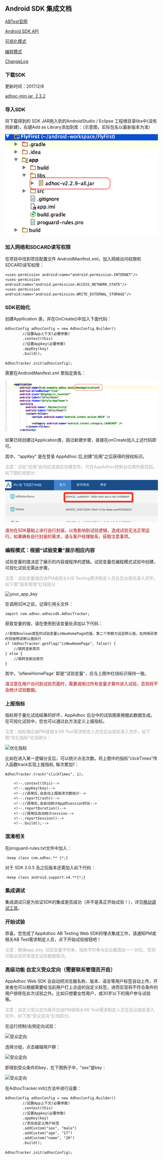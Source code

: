 ## Android SDK 集成文档

[ABTest官网](http://www.appadhoc.com/)

[Android SDK API](http://appadhoc.github.io/AdhocSDK-Android/2.3.2/)

[可视化模式](http://doc.appadhoc.com/mobileexp/Visual.html)

[编程模式](http://doc.appadhoc.com/mobileexp/coding.html)

[ChangeLog](./changelog.md)

<h3 id="sdk"> 下载SDK </h3>

更新时间：2017/2/8

[adhoc-min.jar&nbsp;&nbsp;2.3.2](https://github.com/AppAdhoc/AdhocSDK-Android/raw/master/adhoc-v2.3.2-min.jar)

### 导入SDK

将下载得到的 SDK JAR拖入到的AndroidStudio / Eclipse 工程根目录libs中(没有则新建)，右键Add as Library添加到库：（示意图，实际包名以最新版本为准）

![导入SDK](./picture/android1.png)

### 加入网络和SDCARD读写权限

在项目中找到项目配置文件 AndroidManifest.xml，加入网络访问权限和SDCARD读写权限：

```
<uses-permission android:name="android.permission.INTERNET"/>
<uses-permission android:name="android.permission.ACCESS_NETWORK_STATE"/>
<uses-permission android:name="android.permission.WRITE_EXTERNAL_STORAGE"/>
```

<h3 id="init"> SDK初始化 </h3>

创建Appllication 类，并在OnCreate()中加入下面代码：

```
AdhocConfig adhocConfig = new AdhocConfig.Builder()
        //设置App上下文(必要参数)
        .context(this)
        //设置Appkey(必要参数)
        .appKey(key)
        .build();

AdhocTracker.init(adhocConfig);
```

需要在AndroidManifest.xml 里指定类名：

![SDK初始化](./picture/android2.png)

如果已经创建过Application类，跳过新建步骤，直接在onCreate加入上述代码即可。

其中，“appKey” 是在登录 AppAdhoc 后,创建“应用”之后获得的授权标识。

<p style="color:#aaa">注意：试验“应用”此时应该提前创建完毕。可在AppAdhoc控制台应用列表找到，如下图红线部分：</p>

![your_app_key](./picture/appkey.png)

<p style="color:#a00">请勿在SDK基础上进行自行封装，以免影响到试验逻辑，造成试验无法正常运行。如果确有自行封装的需求，请与客户经理联系，获取注意事项。</p>

<!-- init方法中，支持的全部配置如下（非必要）：
```
AdhocConfig adhocConfig = new AdhocConfig.Builder()
        //设置App上下文(必要参数)
        .context(this)
        //设置Appkey(必要参数)
        .appKey(key)
        //设置clientId,将<xxxx>替换为clientId
        .clientId("xxxx")
        //添加定向试验条件（自定义用户标签）
        .addCustom("sex", "male")
        .addCustom("age", "17")
        .addCustom("name", "20")
        //调用后,会自动上报崩溃次数统计
        .reportCrash()
        //调用后,优化指标只有在wifi网络下才会上报数据(可能会造成官网数据延时显示)
        .reportWifi()
        //调用后,会自动统计App的session时长
        .reportDuration()
        //调用后自动统计session
        .reportSession()
        //设置session最大间隔时间为10分钟(单位:毫秒)
        .intervalSessionDuration(60 * 1000)
        .build();

AdhocTracker.init(adhocConfig);
``` -->

<h3 id="flag"> 编程模式：根据“试验变量”展示相应内容</h3>

试验变量的值决定了展示的内容或程序的逻辑。试验变量在编程模式试验中创建，可视化试验无需此步骤。  
<p style="color:#aaa">注意：试验变量值应由PM或相关A/B Testing需求制定人员在后台提前录入完毕，如下图“版本管理”红线部分：</p>

![your_app_key](./picture/flag.png)

在调用SDK之前，记得引用头文件：

```
import com.adhoc.adhocsdk.AdhocTracker;
```

获取变量的值，请在使用到该变量处添加以下代码：

```
//获取Boolean类型的试验变量isNewHomePage的值，第二个参数为设定默认值，在网络异常时将按照该默认值执行
if (AdhocTracker.getFlag("isNewHomePage", false)) {
    //跳转至新首页
} else {
    //跳转至新旧首页
}
```

其中，'isNewHomePage' 即是“试验变量“，应与上图中红线标识保持一致。  
<p style="color:#a00">请注意在用户访问到试验页面时，需要调用过所有变量才算作进入试验，否则将不会统计试验数据。</p>

<h3 id="stat"> 上报指标</h3>

指标用于量化试验结果的好坏，AppAdhoc 后台中的试验图表根据此数据生成。
在可视化试验中，您也可以通过此方法定义上报指标。

<p style="color:#aaa">注意：指标值应由PM或相关AB Test需求制定人员在后台提前录入完毕，如下图“优化指标”红线部分：</p>

![优化指标](./picture/stat.png)

比如在进入某一逻辑分支后，可以统计点击次数。将上图中的指标“clickTimes”传入函数track实现上报指标, 每次累加1：

```
AdhocTracker.track("clickTimes", 1);
```

<!--### 启用预定义指标-->

<!--AppAdhoc提供3个预定义指标：访问时长、会话数、崩溃数，只需要在init时添加对应配置，即可获取统计数据。-->

<!--<p style="color:#aaa">注意：指标值应由PM或相关AB Test需求制定人员在后台选择添加：</p>-->

<!--![pre_tracker](./picture/stats3.png)-->

<!--在init方法中加入以下配置项：-->
<!--```-->
<!--AdhocConfig adhocConfig = new AdhocConfig.Builder()-->
        <!--.context(this)-->
        <!--.appKey(key)-->
        <!--//调用后,会自动上报崩溃次数统计-->
        <!--.reportCrash()-->
        <!--//调用后,会自动统计App的session时长-->
        <!--.reportDuration()-->
        <!--//调用后自动统计session-->
        <!--.reportSession()-->
        <!--.build();-->

<!--AdhocTracker.init(adhocConfig);-->
<!--```-->

### 混淆相关

在proguard-rules.txt文件中加入：

```
-keep class com.adhoc.** {*;}
```

对于 SDK 2.0.5 及之后版本还需加入如下代码：

```
-keep class android.support.v4.**{*;}
```

<h3 id="debug"> 集成调试 </h3>

集成调试只是为验证SDK的集成是否成功（并不是真正开始试验！），详见[移动调试工具](http://doc.appadhoc.com/sdk/testTools.html)。

### 开始试验

恭喜，您完成了AppAdhoc AB Testing Web SDK的埋点集成工作，请通知PM或相关AB Test需求制定人员，点下开始试验按钮吧！

<p style="color:#aaa">注意：确保app_key, 试验变量字符串，指标字符串与后台截图处一一对应，否则可能出现异常或无试验数据情况。</p>

<h3 id="orientation"> 高级功能 自定义受众定向（需要联系管理员开启）</h3>

AppAdhoc Web SDK 会自动把浏览器名称、版本、语言等用户标签自动上传，开发者也可以根据需要给当前用户打上合适的自定义标签，进而实现将不符合条件的用户排除在此次试验之外。比如只想要女性用户，或30岁以下的用户参与试验等。

<p style="color:#aaa">注意：自定义受众定向条件应由PM或相关AB Test需求制定人员在后台提前录入完毕，如下图“受众定向”红线部分。</p>


在运行控制/右侧定向试验：

![受众定向](./picture/button.png)

选择分组，点击编辑用户群：

![受众定向](./picture/dialog.png)

即得到受众条件的key，在下图例子中，“sex”是key：

![受众定向](./picture/setting1.png)

在AdhocTracker.init()方法中进行设置：

```
AdhocConfig adhocConfig = new AdhocConfig.Builder()
        //设置App上下文(必要参数)
        .context(this)
        //设置Appkey(必要参数)
        .appKey(key)
        //添加自定义用户标签
        .addCustom("sex", "male")
        .addCustom("age", "17")
        .addCustom("name", "20")
        .build();

AdhocTracker.init(adhocConfig);
```
